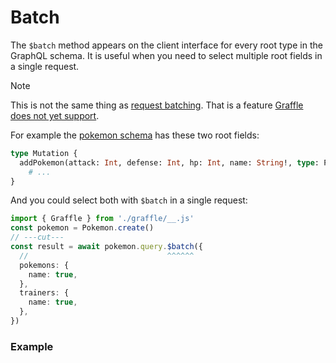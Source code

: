 # Batch <GeneratedClientBadge />

<!-- @include: @/_snippets/example-links/batch.md -->

The `$batch` method appears on the client interface for every root type in the GraphQL schema. It is useful when you need to select multiple root fields in a single request.

> [!Note]
> This is not the same thing as [request batching](https://the-guild.dev/graphql/yoga-server/docs/features/request-batching).
> That is a feature [Graffle does not yet support](https://github.com/graffle-js/graffle/issues/1017).

For example the [pokemon schema](../../examples/01_about/pokemon-schema.md) has these two root fields:

```graphql
type Mutation {
  addPokemon(attack: Int, defense: Int, hp: Int, name: String!, type: PokemonType!): Pokemon
	# ...
}
```

And you could select both with `$batch` in a single request:

```ts twoslash
import { Graffle } from './graffle/__.js'
const pokemon = Pokemon.create()
// ---cut---
const result = await pokemon.query.$batch({
  //                               ^^^^^^
  pokemons: {
    name: true,
  },
  trainers: {
    name: true,
  },
})
```

### Example

<!-- @include: @/_snippets/examples/generated/batch.md -->
